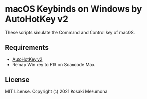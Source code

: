 # macOS Keybinds on Windows by AutoHotKey v2
These scripts simulate the Command and Control key of macOS.

## Requirements
- [AutoHotKey v2](https://www.autohotkey.com/)
- Remap Win key to F19 on Scancode Map.

## License
MIT License.
Copyright (c) 2021 Kosaki Mezumona
